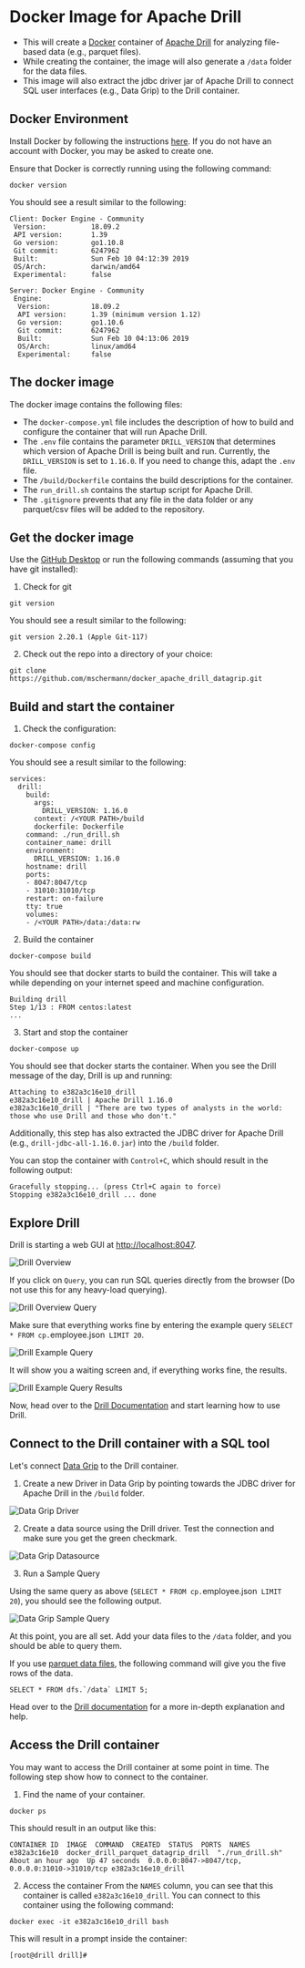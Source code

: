 # Docker Image for Apache Drill

* This will create a [Docker](https://www.docker.com) container of [Apache Drill](https://drill.apache.org) for analyzing file-based data (e.g., parquet files). 
* While creating the container, the image will also generate a `/data` folder for the data files. 
* This image will also extract the jdbc driver jar of Apache Drill to connect SQL user interfaces (e.g., Data Grip) to the Drill container.

## Docker Environment

Install Docker by following the instructions [here](https://www.docker.com/products/docker-desktop). If you do not have an account with Docker, you may be asked to create one. 

Ensure that Docker is correctly running using the following command:
```
docker version
```
You should see a result similar to the following:
```
Client: Docker Engine - Community
 Version:           18.09.2
 API version:       1.39
 Go version:        go1.10.8
 Git commit:        6247962
 Built:             Sun Feb 10 04:12:39 2019
 OS/Arch:           darwin/amd64
 Experimental:      false

Server: Docker Engine - Community
 Engine:
  Version:          18.09.2
  API version:      1.39 (minimum version 1.12)
  Go version:       go1.10.6
  Git commit:       6247962
  Built:            Sun Feb 10 04:13:06 2019
  OS/Arch:          linux/amd64
  Experimental:     false
```

## The docker image

The docker image contains the following files:

* The `docker-compose.yml` file includes the description of how to build and configure the container that will run Apache Drill.
* The `.env` file contains the parameter `DRILL_VERSION` that determines which version of Apache Drill is being built and run. Currently, the `DRILL_VERSION` is set to `1.16.0`. If you need to change this, adapt the `.env` file.
* The `/build/Dockerfile` contains the build descriptions for the container.
* The `run_drill.sh` contains the startup script for Apache Drill. 
* The `.gitignore` prevents that any file in the data folder or any parquet/csv files will be added to the repository.

## Get the docker image

Use the [GitHub Desktop](https://desktop.github.com) or run the following commands (assuming that you have git installed):

1. Check for git
```
git version
```
You should see a result similar to the following:
```
git version 2.20.1 (Apple Git-117)
```

2. Check out the repo into a directory of your choice:
```
git clone https://github.com/mschermann/docker_apache_drill_datagrip.git
```

## Build and start the container

1. Check the configuration:
```
docker-compose config
```
You should see a result similar to the following:
```
services:
  drill:
    build:
      args:
        DRILL_VERSION: 1.16.0
      context: /<YOUR PATH>/build
      dockerfile: Dockerfile
    command: ./run_drill.sh
    container_name: drill
    environment:
      DRILL_VERSION: 1.16.0
    hostname: drill
    ports:
    - 8047:8047/tcp
    - 31010:31010/tcp
    restart: on-failure
    tty: true
    volumes:
    - /<YOUR PATH>/data:/data:rw
```

2. Build the container
```
docker-compose build
```

You should see that docker starts to build the container. This will take a while depending on your internet speed and machine configuration.
```
Building drill
Step 1/13 : FROM centos:latest
...
```

3. Start and stop the container
```
docker-compose up
```
You should see that docker starts the container. When you see the Drill message of the day, Drill is up and running:
```
Attaching to e382a3c16e10_drill
e382a3c16e10_drill | Apache Drill 1.16.0
e382a3c16e10_drill | "There are two types of analysts in the world: those who use Drill and those who don't."
```

Additionally, this step has also extracted the JDBC driver for Apache Drill (e.g., `drill-jdbc-all-1.16.0.jar`) into the `/build` folder.

You can stop the container with `Control+C`, which should result in the following output:
```
Gracefully stopping... (press Ctrl+C again to force)
Stopping e382a3c16e10_drill ... done
```

## Explore Drill

Drill is starting a web GUI at [http://localhost:8047](http://localhost:8047).

![Drill Overview](https://github.com/mschermann/docker_apache_drill_datagrip/blob/master/assets/drill_overview.png)

If you click on `Query`, you can run SQL queries directly from the browser (Do not use this for any heavy-load querying). 

![Drill Overview Query](https://github.com/mschermann/docker_apache_drill_datagrip/blob/master/assets/drill_overview_query.png)

Make sure that everything works fine by entering the example query `SELECT * FROM cp.`employee.json` LIMIT 20`.

![Drill Example Query](https://github.com/mschermann/docker_apache_drill_datagrip/blob/master/assets/drill_query_example.png)

It will show you a waiting screen and, if everything works fine, the results.

![Drill Example Query Results](https://github.com/mschermann/docker_apache_drill_datagrip/blob/master/assets/drill_query_example_results.png)

Now, head over to the [Drill Documentation](https://drill.apache.org/docs/query-data/) and start learning how to use Drill.

## Connect to the Drill container with a SQL tool
Let's connect [Data Grip](http://www.jetbrains.com/datagrip) to the Drill container.

1. Create a new Driver in Data Grip by pointing towards the JDBC driver for Apache Drill in the `/build` folder.

![Data Grip Driver](https://github.com/mschermann/docker_apache_drill_datagrip/blob/master/assets/data_grip_drill_driver.png)

2. Create a data source using the Drill driver. Test the connection and make sure you get the green checkmark.

![Data Grip Datasource](https://github.com/mschermann/docker_apache_drill_datagrip/blob/master/assets/data_grip_drill_connection.png)

3. Run a Sample Query

Using the same query as above (`SELECT * FROM cp.`employee.json` LIMIT 20`), you should see the following output.

![Data Grip Sample Query](https://github.com/mschermann/docker_apache_drill_datagrip/blob/master/assets/data_grip_sample_query.png)

At this point, you are all set. Add your data files to the `/data` folder, and you should be able to query them.

If you use [parquet data files](https://drill.apache.org/docs/querying-parquet-files/), the following command will give you the five rows of the data.
```
SELECT * FROM dfs.`/data` LIMIT 5;
```

Head over to the [Drill documentation](https://drill.apache.org/docs/query-data-introduction/) for a more in-depth explanation and help.

## Access the Drill container

You may want to access the Drill container at some point in time. The following step show how to connect to the container.

1. Find the name of your container.
```
docker ps
```
This should result in an output like this:
```
CONTAINER ID  IMAGE  COMMAND  CREATED  STATUS  PORTS  NAMES
e382a3c16e10  docker_drill_parquet_datagrip_drill  "./run_drill.sh"  About an hour ago  Up 47 seconds  0.0.0.0:8047->8047/tcp, 0.0.0.0:31010->31010/tcp e382a3c16e10_drill
```

2. Access the container
From the `NAMES` column, you can see that this container is called `e382a3c16e10_drill`. You can connect to this container using the following command:
```
docker exec -it e382a3c16e10_drill bash
```
This will result in a prompt inside the container:
```
[root@drill drill]#
```







